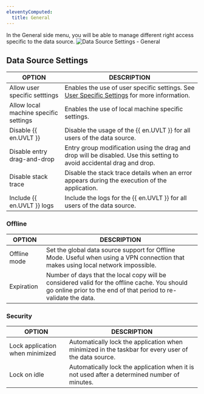 ```yaml
---
eleventyComputed:
  title: General
---
```

In the General side menu, you will be able to manage different right access specific to the data source.
![Data Source Settings - General](https://cdnweb.devolutions.net/docs/docs_en_rdm_mac_clip10374.png)

## Data Source Settings
| OPTION                                | DESCRIPTION                                                                                    |
|---------------------------------------|------------------------------------------------------------------------------------------------|
| Allow user specific setttings         | Enables the use of user specific settings. See [User Specific Settings](/rdm/mac/commands/edit/setting-overrides/user-specific-settings/) for more information. |
| Allow local machine specific settings | Enables the use of local machine specific settings.                                            |
| Disable {{ en.UVLT }}                 | Disable the usage of the {{ en.UVLT }} for all users of the data source.                       |
| Disable entry drag-and-drop           | Entry group modification using the drag and drop will be disabled. Use this setting to avoid accidental drag and drop. |
| Disable stack trace                   | Disable the stack trace details when an error appears during the execution of the application. |
| Include {{ en.UVLT }} logs            | Include the logs for the {{ en.UVLT }} for all users of the data source.                       |

### Offline
| OPTION       | DESCRIPTION |
|--------------|-------------|
| Offline mode | Set the global data source support for Offline Mode. Useful when using a VPN connection that makes using local network impossible. |
| Expiration   | Number of days that the local copy will be considered valid for the offline cache. You should go online prior to the end of that period to re-validate the data. |

### Security
| OPTION                          | DESCRIPTION                                                                                         |
|---------------------------------|-----------------------------------------------------------------------------------------------------|
| Lock application when minimized | Automatically lock the application when minimized in the taskbar for every user of the data source. |
| Lock on idle                    | Automatically lock the application when it is not used after a determined number of minutes.        |
